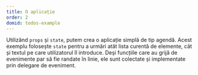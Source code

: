 ```yaml
---
title: O aplicație
order: 2
domid: todos-example
---
```


Utilizând `props` și `state`, putem crea o aplicație simplă de tip agendă. Acest exemplu folosește `state` pentru a urmări atât lista curentă de elemente, cât și textul pe care utilizatorul îl introduce. Deși funcțiile care au grijă de evenimente par să fie randate în linie, ele sunt colectate și implementate prin delegare de eveniment.
